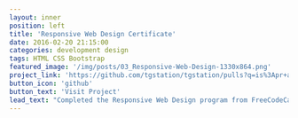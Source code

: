 ```yaml
---
layout: inner
position: left
title: 'Responsive Web Design Certificate'
date: 2016-02-20 21:15:00
categories: development design
tags: HTML CSS Bootstrap
featured_image: '/img/posts/03_Responsive-Web-Design-1330x864.png'
project_link: 'https://github.com/tgstation/tgstation/pulls?q=is%3Apr+author%3ASingul0'
button_icon: 'github'
button_text: 'Visit Project'
lead_text: "Completed the Responsive Web Design program from FreeCodeCamp."
---
```

